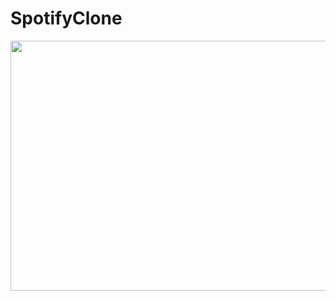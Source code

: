 # SpotifyClone
<img src="https://github.com/SimranjeetSingh5/SpotifyClone/assets/57033670/d19293d5-6bca-47cd-8753-d1e59190e038"  width="700" height="400"/>
